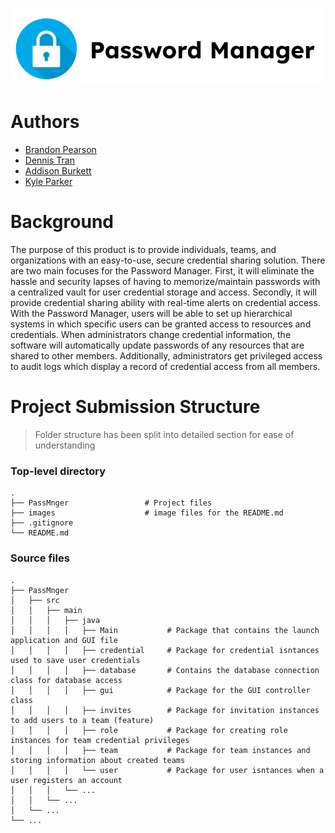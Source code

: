 <p align="center">
<img src="images/cea7bc01a8580673bbaa7ac0e457536b.png">
</p>

# Authors

- [Brandon Pearson](https://github.com/blpearson26)
- [Dennis Tran](https://github.com/DennisTran00)
- [Addison Burkett](https://github.com/westvalard)
- [Kyle Parker](https://github.com/CraftyAmigo)

# Background

The purpose of this product is to provide individuals, teams, and organizations with an easy-to-use, secure credential sharing solution. There are two main focuses for the Password Manager. First, it will eliminate the hassle and security lapses of having to memorize/maintain passwords with a centralized vault for user credential storage and access. Secondly, it will provide credential sharing ability with real-time alerts on credential access. With the Password Manager, users will be able to set up hierarchical systems in which specific users can be granted access to resources and credentials. When administrators change credential information, the software will automatically update passwords of any resources that are shared to other members. Additionally, administrators get privileged access to audit logs which display a record of credential access from all members.

Project Submission Structure
============================
> Folder structure has been split into detailed section for ease of understanding

### Top-level directory

    .
    ├── PassMnger                 # Project files
    ├── images                    # image files for the README.md
    ├── .gitignore
    └── README.md
    
### Source files
    .
    ├── PassMnger
    │   ├── src
    │   │   ├── main
    │   │   │   ├── java
    │   │   │   │   ├── Main           # Package that contains the launch application and GUI file
    │   │   │   │   ├── credential     # Package for credential isntances used to save user credentials
    │   │   │   │   ├── database       # Contains the database connection class for database access
    │   │   │   │   ├── gui            # Package for the GUI controller class
    │   │   │   │   ├── invites        # Package for invitation instances to add users to a team (feature)
    │   │   │   │   ├── role           # Package for creating role instances for team credential privileges 
    │   │   │   │   ├── team           # Package for team instances and storing information about created teams
    │   │   │   │   └── user           # Package for user isntances when a user registers an account
    │   │   │   └── ... 
    │   │   └── ... 
    │   └── ... 
    └── ...
